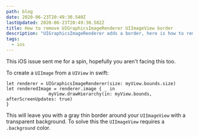```yaml
---
path: blog
date: 2020-06-23T20:49:30.540Z
lastUpdated: 2020-06-23T20:49:30.582Z
title: How to remove UIGraphicsImageRenderer UIImageView border
description: "UIGraphicsImageRenderer adds a border, here is how to remove it"
tags:
  - ios
---
```


This iOS issue sent me for a spin, hopefully you aren't facing this too.

To create a `UIImage` from a `UIView` in swift:

```
let renderer = UIGraphicsImageRenderer(size: myView.bounds.size)
let renderedImage = renderer.image { _ in
                myView.drawHierarchy(in: myView.bounds, afterScreenUpdates: true)
}
```

This will leave you with a gray thin border around your `UIImageView` with a transparent background. To solve this the `UIImageView` requires a `.background` color.
